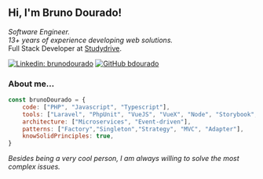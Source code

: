 <h2> Hi, I'm Bruno Dourado!</h2>
<p><em>Software Engineer.</em><br>
<em>13+ years of experience developing web solutions.</em><br>
Full Stack Developer at <a href="https://www.studydrive.net">Studydrive</a>.
</p>

[![Linkedin: brunodourado](https://img.shields.io/badge/-brunodourado-blue?style=flat-square&logo=Linkedin&logoColor=white&link=https://www.linkedin.com/in/bruno-dourado-8a6a4813/)](https://www.linkedin.com/in/bruno-dourado-8a6a4813/)
[![GitHub bdourado](https://img.shields.io/github/followers/bdourado?label=follow&style=social)](https://github.com/bdourado)


### About me...

```javascript
const brunoDourado = {
    code: ["PHP", "Javascript", "Typescript"],
    tools: ["Laravel", "PhpUnit", "VueJS", "VueX", "Node", "Storybook", "Jest", "Docker", "Kafka"],
    architecture: ["Microservices", "Event-driven"],
    patterns: ["Factory","Singleton","Strategy", "MVC", "Adapter"],
    knowSolidPrinciples: true,
}
```

<p><em>Besides being a very cool person, I am always willing to solve the most complex issues.</em></p>